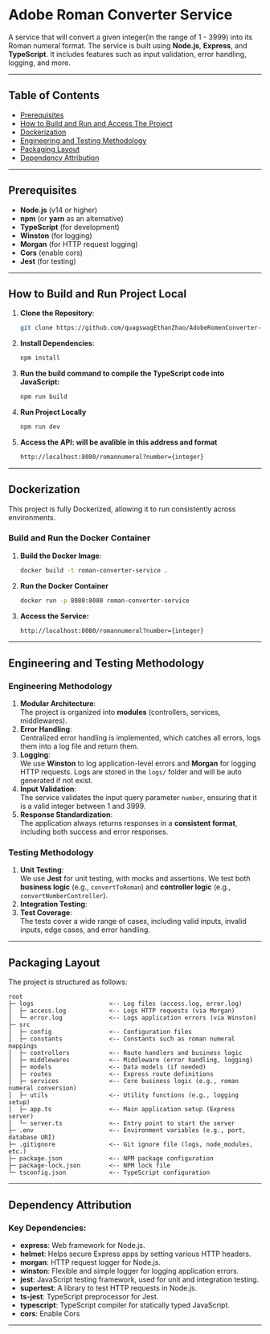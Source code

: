 # Adobe Roman Converter Service

A service that will convert a given integer(in the range of 1 - 3999) into its Roman numeral format. The service is built using **Node.js**, **Express**, and **TypeScript**. It includes features such as input validation, error handling, logging, and more.

---

## Table of Contents

- [Prerequisites](#prerequisites)
- [How to Build and Run and Access The Project](#how-to-build-and-run-your-project)
- [Dockerization](#dockerization)
- [Engineering and Testing Methodology](#engineering-and-testing-methodology)
- [Packaging Layout](#packaging-layout)
- [Dependency Attribution](#dependency-attribution)

---

## Prerequisites

- **Node.js** (v14 or higher)
- **npm** (or **yarn** as an alternative)
- **TypeScript** (for development)
- **Winston** (for logging)
- **Morgan** (for HTTP request logging)
- **Cors** (enable cors)
- **Jest** (for testing)

---

## How to Build and Run Project Local

1. **Clone the Repository**:
   ```bash
   git clone https://github.com/quagswagEthanZhao/AdobeRomenConverter-Server.git
   ```
2. **Install Dependencies**:
   ```bash
   npm install
   ```
3. **Run the build command to compile the TypeScript code into JavaScript:**
   ```bash
   npm run build
   ```
4. **Run Project Locally**
   ```bash
   npm run dev
   ```
5. **Access the API: will be avalible in this address and format**
   ```bash
   http://localhost:8080/romannumeral?number={integer}
   ```

---

## Dockerization

This project is fully Dockerized, allowing it to run consistently across environments.

### Build and Run the Docker Container

1. **Build the Docker Image**:
   ```bash
   docker build -t roman-converter-service .
   ```
2. **Run the Docker Container**
   ```bash
   docker run -p 8080:8080 roman-converter-service
   ```
3. **Access the Service:**
   ```bash
   http://localhost:8080/romannumeral?number={integer}
   ```

---

## Engineering and Testing Methodology

### Engineering Methodology

1. **Modular Architecture**:  
   The project is organized into **modules** (controllers, services, middlewares).
2. **Error Handling**:  
   Centralized error handling is implemented, which catches all errors, logs them into a log file and return them.
3. **Logging**:  
   We use **Winston** to log application-level errors and **Morgan** for logging HTTP requests. Logs are stored in the `logs/` folder and will be auto generated if not exist.
4. **Input Validation**:  
   The service validates the input query parameter `number`, ensuring that it is a valid integer between 1 and 3999.
5. **Response Standardization**:  
   The application always returns responses in a **consistent format**, including both success and error responses.

### Testing Methodology

1. **Unit Testing**:  
   We use **Jest** for unit testing, with mocks and assertions. We test both **business logic** (e.g., `convertToRoman`) and **controller logic** (e.g., `convertNumberController`).
2. **Integration Testing**:
3. **Test Coverage**:  
   The tests cover a wide range of cases, including valid inputs, invalid inputs, edge cases, and error handling.

---

## Packaging Layout

The project is structured as follows:

```plaintext
root
├─ logs                     <-- Log files (access.log, error.log)
│  ├─ access.log            <-- Logs HTTP requests (via Morgan)
│  └─ error.log             <-- Logs application errors (via Winston)
├─ src
│  ├─ config                <-- Configuration files
│  ├─ constants             <-- Constants such as roman numeral mappings
│  ├─ controllers           <-- Route handlers and business logic
│  ├─ middlewares           <-- Middleware (error handling, logging)
│  ├─ models                <-- Data models (if needed)
│  ├─ routes                <-- Express route definitions
│  ├─ services              <-- Core business logic (e.g., roman numeral conversion)
│  ├─ utils                 <-- Utility functions (e.g., logging setup)
│  ├─ app.ts                <-- Main application setup (Express server)
│  └─ server.ts             <-- Entry point to start the server
├─ .env                     <-- Environment variables (e.g., port, database URI)
├─ .gitignore               <-- Git ignore file (logs, node_modules, etc.)
├─ package.json             <-- NPM package configuration
├─ package-lock.json        <-- NPM lock file
└─ tsconfig.json            <-- TypeScript configuration
```

---

## Dependency Attribution

### Key Dependencies:

- **express**: Web framework for Node.js.
- **helmet**: Helps secure Express apps by setting various HTTP headers.
- **morgan**: HTTP request logger for Node.js.
- **winston**: Flexible and simple logger for logging application errors.
- **jest**: JavaScript testing framework, used for unit and integration testing.
- **supertest**: A library to test HTTP requests in Node.js.
- **ts-jest**: TypeScript preprocessor for Jest.
- **typescript**: TypeScript compiler for statically typed JavaScript.
- **cors**: Enable Cors

---
